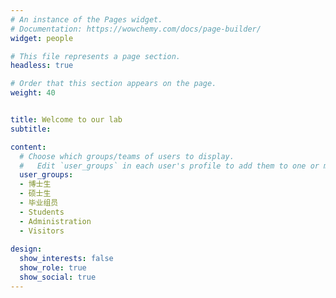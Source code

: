 ```yaml
---
# An instance of the Pages widget.
# Documentation: https://wowchemy.com/docs/page-builder/
widget: people

# This file represents a page section.
headless: true

# Order that this section appears on the page.
weight: 40


title: Welcome to our lab
subtitle:

content:
  # Choose which groups/teams of users to display.
  #   Edit `user_groups` in each user's profile to add them to one or more of these groups.
  user_groups:
  - 博士生
  - 硕士生
  - 毕业组员
  - Students
  - Administration
  - Visitors
 
design:
  show_interests: false
  show_role: true
  show_social: true
---
```

